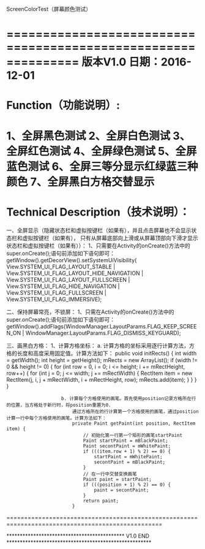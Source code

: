 ScreenColorTest（屏幕颜色测试）

==============================================================
版本V1.0
日期：2016-12-01
==============================================================

Function（功能说明）:
==============================================================
1、全屏黑色测试
2、全屏白色测试
3、全屏红色测试
4、全屏绿色测试
5、全屏蓝色测试
6、全屏三等分显示红绿蓝三种颜色
7、全屏黑白方格交替显示
==============================================================

Technical Description（技术说明）：
=========================================================================================
一、全屏显示（隐藏状态栏和虚拟按键栏（如果有），并且点击屏幕也不会显示状态栏和虚拟按键栏（如果有），
				只有从屏幕底部向上滑或从屏幕顶部向下滑才显示状态栏和虚拟按键栏（如果有））：
				1、只需要在Activity的onCreate()方法中的super.onCreate();语句前添加如下语句即可：
				getWindow().getDecorView().setSystemUiVisibility(
                View.SYSTEM_UI_FLAG_LAYOUT_STABLE
                        | View.SYSTEM_UI_FLAG_LAYOUT_HIDE_NAVIGATION
                        | View.SYSTEM_UI_FLAG_LAYOUT_FULLSCREEN
                        | View.SYSTEM_UI_FLAG_HIDE_NAVIGATION
                        | View.SYSTEM_UI_FLAG_FULLSCREEN
                        | View.SYSTEM_UI_FLAG_IMMERSIVE);
                        
二、保持屏幕常亮，不锁屏：
				1、只需在Activity的onCreate()方法中的super.onCreate();语句前添加如下语句即可：
				getWindow().addFlags(WindowManager.LayoutParams.FLAG_KEEP_SCREEN_ON
                | WindowManager.LayoutParams.FLAG_DISMISS_KEYGUARD);
                
三、画黑白方格：
				1、计算方格坐标：
								a. 计算方格的坐标采用逐行计算方法，方格的长度和高度采用固定值。计算方法如下：
									public void initRects() {
						        int width = getWidth();
						        int height = getHeight();
						        mRects = new ArrayList<RectItem>();
						        if (width != 0 && height != 0) {
						            for (int row = 0, i = 0; i <= height; i += mRectHeight, row++) {
						                for (int j = 0; j <= width; j += mRectWidth) {
						                    RectItem item = new RectItem(j, i, j + mRectWidth, i + mRectHeight, row);
						                    mRects.add(item);
						                }
						            }
						        }
						    }
					    
					    b. 计算每个方格使用的画笔。首先使用position记录方格所在行的位置，当方格处于新行时，将position重置为0.
					        通过方格所在的行计算第一个方格使用的画笔，通过position计算一行中每个方格使用的画笔。计算方法如下：
					        private Paint getPaint(int position, RectItem item) {
						        // 初始化第一行第一个矩形的画笔startPaint
						        Paint startPaint = mBlackPaint;
						        Paint secontPaint = mWhitePaint;
						        if (((item.row + 1) % 2) == 0) {
						            startPaint = mWhitePaint;
						            secontPaint = mBlackPaint;
						        }
						        // 在一行中交替变换画笔
						        Paint paint = startPaint;
						        if (((position + 1) % 2) == 0) {
						            paint = secontPaint;
						        }
						        return paint;
						    }
==================================================================================================

******************************************** V1.0 END ******************************************************
